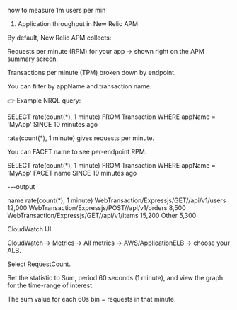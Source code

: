 how to measure 1m users per min

1. Application throughput in New Relic APM

By default, New Relic APM collects:

Requests per minute (RPM) for your app → shown right on the APM summary screen.

Transactions per minute (TPM) broken down by endpoint.

You can filter by appName and transaction name.

👉 Example NRQL query:

SELECT rate(count(*), 1 minute) 
FROM Transaction 
WHERE appName = 'MyApp'
SINCE 10 minutes ago


rate(count(*), 1 minute) gives requests per minute.

You can FACET name to see per-endpoint RPM.

SELECT rate(count(*), 1 minute) 
FROM Transaction 
WHERE appName = 'MyApp'
FACET name
SINCE 10 minutes ago

---output

name	rate(count(*), 1 minute)
WebTransaction/Expressjs/GET//api/v1/users	12,000
WebTransaction/Expressjs/POST//api/v1/orders	8,500
WebTransaction/Expressjs/GET//api/v1/items	15,200
Other	5,300

CloudWatch UI

CloudWatch → Metrics → All metrics → AWS/ApplicationELB → choose your ALB.

Select RequestCount.

Set the statistic to Sum, period 60 seconds (1 minute), and view the graph for the time-range of interest.

The sum value for each 60s bin = requests in that minute.